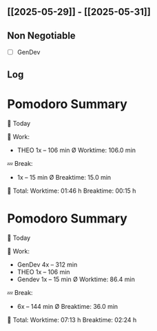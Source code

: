 ## [[2025-05-29]] - [[2025-05-31]]

## Non Negotiable
- [ ] GenDev
## Log



# Pomodoro Summary

📅 Today

🍅 Work:
- THEO        1x – 106 min
Ø Worktime: 106.0 min

💤 Break:
- 1x – 15 min
Ø Breaktime: 15.0 min

🧠 Total:
Worktime:  01:46 h
Breaktime: 00:15 h


# Pomodoro Summary

📅 Today

🍅 Work:
- GenDev      4x – 312 min
- THEO        1x – 106 min
- Gendev      1x – 15 min
Ø Worktime: 86.4 min

💤 Break:
- 6x – 144 min
Ø Breaktime: 36.0 min

🧠 Total:
Worktime:  07:13 h
Breaktime: 02:24 h

